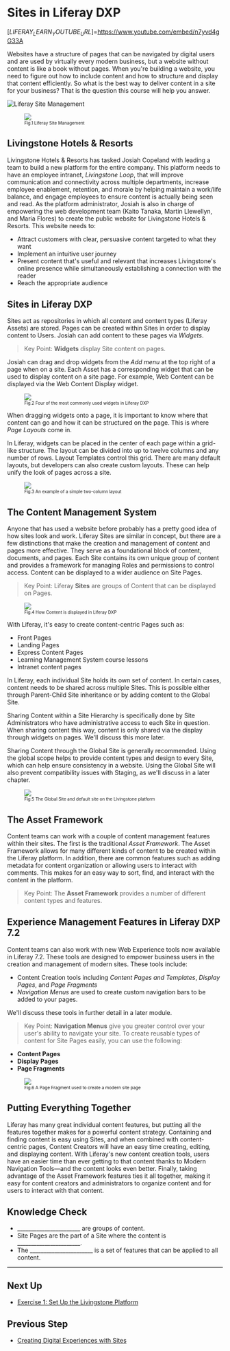# Sites in Liferay DXP

[$LIFERAY_LEARN_YOUTUBE_URL$]=https://www.youtube.com/embed/n7yvd4gG33A

Websites have a structure of pages that can be navigated by digital users and are used by virtually every modern business, but a website without content is like a book without pages. When you're building a website, you need to figure out how to include content and how to structure and display that content efficiently. So what is the best way to deliver content in a site for your business? That is the question this course will help you answer.

![Liferay Site Management](./digital-experiences-sites/images/01.png)

<figure>
	<img src="../images/lecture-images/site-examples-lrsite.png" style="max-height: 100%" />
	<figcaption style="font-size: x-small">Fig.1 Liferay Site Management</figcaption>
</figure>

## Livingstone Hotels & Resorts

Livingstone Hotels & Resorts has tasked Josiah Copeland with leading a team to build a new platform for the entire company. This platform needs to have an employee intranet, _Livingstone Loop_, that will improve communication and connectivity across multiple departments, increase employee enablement, retention, and morale by helping maintain a work/life balance, and engage employees to ensure content is actually being seen and read. As the platform administrator, Josiah is also in charge of empowering the web development team (Kaito Tanaka, Martin Llewellyn, and Maria Flores) to create the public website for Livingstone Hotels & Resorts. This website needs to:

* Attract customers with clear, persuasive content targeted to what they want
* Implement an intuitive user journey
* Present content that's useful and relevant that increases Livingstone's online presence while simultaneously establishing a connection with the reader
* Reach the appropriate audience

## Sites in Liferay DXP

Sites act as repositories in which all content and content types (Liferay Assets) are stored. Pages can be created within Sites in order to display content to Users. Josiah can add content to these pages via _Widgets_.

> Key Point: 
**Widgets** display Site content on pages.

Josiah can drag and drop widgets from the _Add menu_ at the top right of a page when on a site. Each Asset has a corresponding widget that can be used to display content on a site page. For example, Web Content can be displayed via the Web Content Display widget.

<figure>
	<img src="../images/lecture-images/ContentManagementApplications.png" style="max-height: 80%" />
	<figcaption style="font-size: x-small">Fig.2 Four of the most commonly used widgets in Liferay DXP</figcaption>
</figure>

When dragging widgets onto a page, it is important to know where that content can go and how it can be structured on the page. This is where _Page Layouts_ come in. 

In Liferay, widgets can be placed in the center of each page within a grid-like structure. The layout can be divided into up to twelve columns and any number of rows. Layout Templates control this grid. There are many default layouts, but developers can also create custom layouts. These can help unify the look of pages across a site.

<figure>
	<img src="../images/lecture-images/page-columns.png" style="max-height: 100%" />
	<figcaption style="font-size: x-small">Fig.3 An example of a simple two-column layout</figcaption>
</figure>

## The Content Management System

Anyone that has used a website before probably has a pretty good idea of how sites look and work. Liferay Sites are similar in concept, but there are a few distinctions that make the creation and management of content and pages more effective. They serve as a foundational block of content, documents, and pages. Each Site contains its own unique group of content and provides a framework for managing Roles and permissions to control access. Content can be displayed to a wider audience on Site Pages.

> Key Point: 
Liferay **Sites** are groups of Content that can be displayed on Pages.

<figure>
	<img src="../images/lecture-images/sites-pages-content.png" style="max-height: 30%;" />
	<figcaption style="font-size: x-small">Fig.4 How Content is displayed in Liferay DXP</figcaption>
</figure>

With Liferay, it's easy to create content-centric Pages such as:
* Front Pages  
* Landing Pages
* Express Content Pages
* Learning Management System course lessons
* Intranet content pages

In Liferay, each individual Site holds its own set of content. In certain cases, content needs to be shared across multiple Sites. This is possible either through Parent-Child Site inheritance or by adding content to the Global Site. 

Sharing Content within a Site Hierarchy is specifically done by Site Administrators who have administrative access to each Site in question. When sharing content this way, content is only shared via the display through widgets on pages. We'll discuss this more later.

Sharing Content through the Global Site is generally recommended. Using the global scope helps to provide content types and design to every Site, which can help ensure consistency in a website. Using the Global Site will also prevent compatibility issues with Staging, as we'll discuss in a later chapter.

<figure>
	<img src="../images/lecture-images/global-or-hierchy.png" style="max-height: 100%" />
	<figcaption style="font-size: x-small">Fig.5 The Global Site and default site on the Livingstone platform</figcaption>
</figure>

## The Asset Framework

Content teams can work with a couple of content management features within their sites. The first is the traditional _Asset Framework_. The Asset Framework allows for many different kinds of content to be created within the Liferay platform. In addition, there are common features such as adding metadata for content organization or allowing users to interact with comments. This makes for an easy way to sort, find, and interact with the content in the platform.

> Key Point: 
The **Asset Framework** provides a number of different content types and features.

## Experience Management Features in Liferay DXP 7.2

Content teams can also work with new Web Experience tools now available in Liferay 7.2. These tools are designed to empower business users in the creation and management of modern sites. These tools include:

- Content Creation tools including _Content Pages and Templates_, _Display Pages_, and _Page Fragments_
- _Navigation Menus_ are used to create custom navigation bars to be added to your pages.

We'll discuss these tools in further detail in a later module.

> Key Point:
**Navigation Menus** give you greater control over your user's ability to navigate your site.
To create reusable types of content for Site Pages easily, you can use the following:
* **Content Pages**
* **Display Pages**
* **Page Fragments**

<figure>
	<img src="../images/lecture-images/modern-site-building-example.png" style="max-height: 100%" />
	<figcaption style="font-size: x-small">Fig.6 A Page Fragment used to create a modern site page</figcaption>
</figure>

## Putting Everything Together

Liferay has many great individual content features, but putting all the features together makes for a powerful content strategy. Containing and finding content is easy using Sites, and when combined with content-centric pages, Content Creators will have an easy time creating, editing, and displaying content. With Liferay's new content creation tools, users have an easier time than ever getting to that content thanks to Modern Navigation Tools&mdash;and the content looks even better. Finally, taking advantage of the Asset Framework features ties it all together, making it easy for content creators and administrators to organize content and for users to interact with that content.

## Knowledge Check
* _______________________ are groups of content.
* Site Pages are the part of a Site where the content is _______________________.
* The _______________________ is a set of features that can be applied to all content.

---

## Next Up

* [Exercise 1: Set Up the Livingstone Platform](./exercise-1-set-up-livingstone-platform.md)

## Previous Step

* [Creating Digital Experiences with Sites](../digital-experiences-sites.md)